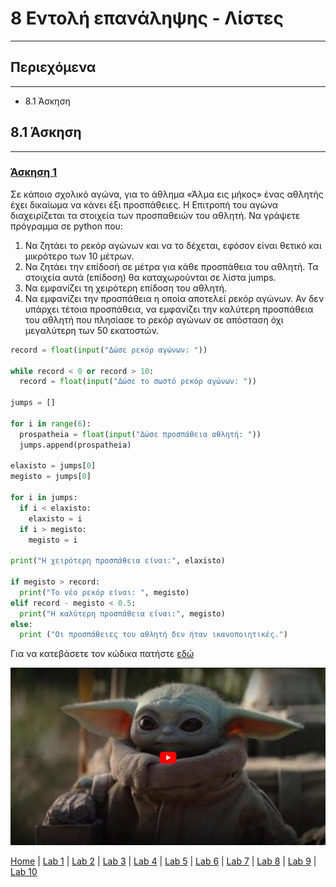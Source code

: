 # 8 Εντολή επανάληψης - Λίστες

---

## Περιεχόμενα

---

- 8.1 Άσκηση

## 8.1 Άσκηση

---

### [Άσκηση 1](source/lab_08/lab_08_exercise_1.py)

Σε κάποιο σχολικό αγώνα, για το άθλημα «Άλμα εις μήκος» ένας αθλητής έχει δικαίωμα να κάνει έξι προσπάθειες. Η Επιτροπή του αγώνα διαχειρίζεται τα στοιχεία των προσπαθειών του αθλητή. Να γράψετε πρόγραμμα σε python που:

1. Να ζητάει το ρεκόρ αγώνων και να το δέχεται, εφόσον είναι θετικό και μικρότερο των 10 μέτρων.
2. Να ζητάει την επίδοσή σε μέτρα για κάθε προσπάθεια του αθλητή. Τα στοιχεία αυτά (επίδοση) θα καταχωρούνται σε λίστα jumps.
3. Να εμφανίζει τη χειρότερη επίδοση του αθλητή.
4. Να εμφανίζει την προσπάθεια η οποία αποτελεί ρεκόρ αγώνων. Αν δεν υπάρχει τέτοια προσπάθεια, να εμφανίζει την καλύτερη προσπάθεια του αθλητή που πλησίασε το ρεκόρ αγώνων σε απόσταση όχι μεγαλύτερη των 50 εκατοστών.

```python
record = float(input("Δώσε ρεκόρ αγώνων: "))

while record < 0 or record > 10:
  record = float(input("Δώσε το σωστό ρεκόρ αγώνων: "))

jumps = []

for i in range(6):
  prospatheia = float(input("Δώσε προσπάθεια αθλητή: "))
  jumps.append(prospatheia)

elaxisto = jumps[0]
megisto = jumps[0]

for i in jumps:
  if i < elaxisto:
    elaxisto = i
  if i > megisto:
    megisto = i

print("H χειρότερη προσπάθεια είναι:", elaxisto)

if megisto > record:
  print("Το νέο ρεκόρ είναι: ", megisto)
elif record - megisto < 0.5:
  print("H καλύτερη προσπάθεια είναι:", megisto)
else:
  print ("Oι προσπάθειες του αθλητή δεν ήταν ικανοποιητικές.")
```

Για να κατεβάσετε τον κώδικα πατήστε [εδώ](source/lab_08/lab_08_exercise_1.py)

[![Video 1](../images/Video_1.PNG)](https://www.youtube.com/watch?v=2sKa-zi1sSs&list=PLlRCU8UBnRzRipr_LhWiF3YCoEkHUleLK&index=13)

[Home](../README.md) | [Lab 1](lab_01.md) | [Lab 2](lab_02.md) | [Lab 3](lab_03.md) | [Lab 4](lab_04.md) | [Lab 5](lab_05.md) | [Lab 6](lab_06.md) | [Lab 7](lab_07.md) | [Lab 8](lab_08.md) | [Lab 9](lab_09.md) | [Lab 10](lab_10.md)
